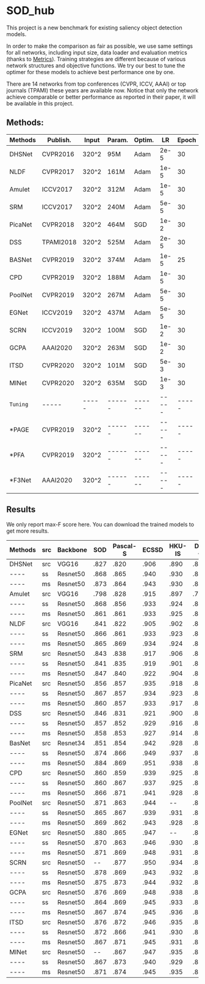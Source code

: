 # SOD_hub

This project is a new benchmark for existing saliency object detection models. 

In order to make the comparison as fair as possible, we use same settings for all networks, including input size, data loader and evaluation metrics (thanks to [Metrics](https://github.com/lartpang/Py-SOD-VOS-EvalToolkit)). Training strategies are different because of various network structures and objective functions. We try our best to tune the optimer for these models to achieve best performance one by one. 

There are 14 networks from top conferences (CVPR, ICCV, AAAI) or top journals (TPAMI) these years are available now. Notice that only the network achieve comparable or better performance as reported in their paper, it will be available in this project. 

## Methods:

 Methods | Publish. | Input | Param. | Optim. | LR    | Epoch | Time  | Paper | Src Code
 ----    | -----    | ----- | ------ | ------ | ----- | ----- | ----- | ----- | ------
 DHSNet  | CVPR2016 | 320^2 | 95M    | Adam   | 2e-5  | 30    | ----- | [openaccess](https://openaccess.thecvf.com/content_cvpr_2016/papers/Liu_DHSNet_Deep_Hierarchical_CVPR_2016_paper.pdf) | [Pytorch](https://github.com/xsxszab/DHSNet-Pytorch)  
 NLDF    | CVPR2017 | 320^2 | 161M   | Adam   | 1e-5  | 30    | ----- | [openaccess](https://openaccess.thecvf.com/content_cvpr_2017/papers/Luo_Non-Local_Deep_Features_CVPR_2017_paper.pdf) | [Pytorch](https://github.com/AceCoooool/NLDF-pytorch)/[TF](https://github.com/zhimingluo/NLDF) 
 Amulet  | ICCV2017 | 320^2 | 312M   | Adam   | 1e-5  | 30    | ----- | [openaccess](https://openaccess.thecvf.com/content_ICCV_2017/papers/Zhang_Amulet_Aggregating_Multi-Level_ICCV_2017_paper.pdf) | [Pytorch](https://github.com/xsxszab/Amulet-Pytorch)  
 SRM     | ICCV2017 | 320^2 | 240M   | Adam   | 5e-5  | 30    | ----- | [openaccess](https://openaccess.thecvf.com/content_ICCV_2017/papers/Wang_A_Stagewise_Refinement_ICCV_2017_paper.pdf) | [Pytorch](https://github.com/xsxszab/SRM-Pytorch) 
 PicaNet | CVPR2018 | 320^2 | 464M   | SGD    | 1e-2  | 30    | ----- | [openaccess](https://openaccess.thecvf.com/content_cvpr_2018/papers/Liu_PiCANet_Learning_Pixel-Wise_CVPR_2018_paper.pdf) | [Pytorch](https://github.com/Ugness/PiCANet-Implementation)  
 DSS     | TPAMI2018| 320^2 | 525M   | Adam   | 2e-5  | 30    | ----- | [IEEE](https://ieeexplore.ieee.org/document/8315520/)/[ArXiv](https://arxiv.org/abs/1611.04849) | [Pytorch](https://github.com/AceCoooool/DSS-pytorch)  
 BASNet  | CVPR2019 | 320^2 | 374M   | Adam   | 1e-5  | 25    | ----- | [openaccess](https://openaccess.thecvf.com/content_CVPR_2019/papers/Qin_BASNet_Boundary-Aware_Salient_Object_Detection_CVPR_2019_paper.pdf) | [Pytorch](https://github.com/NathanUA/BASNet)  
 CPD     | CVPR2019 | 320^2 | 188M   | Adam   | 1e-5  | 30    | ----- | [openaccess](https://openaccess.thecvf.com/content_CVPR_2019/papers/Wu_Cascaded_Partial_Decoder_for_Fast_and_Accurate_Salient_Object_Detection_CVPR_2019_paper.pdf) | [Pytorch](https://github.com/wuzhe71/CPD)  
 PoolNet | CVPR2019 | 320^2 | 267M   | Adam   | 5e-5  | 30    | ----- | [openaccess](https://openaccess.thecvf.com/content_CVPR_2019/papers/Liu_A_Simple_Pooling-Based_Design_for_Real-Time_Salient_Object_Detection_CVPR_2019_paper.pdf) | [Pytorch](https://github.com/backseason/PoolNet)  
 EGNet   | ICCV2019 | 320^2 | 437M   | Adam   | 5e-5  | 30    | ----- | [openaccess](https://openaccess.thecvf.com/content_ICCV_2019/papers/Zhao_EGNet_Edge_Guidance_Network_for_Salient_Object_Detection_ICCV_2019_paper.pdf) | [Pytorch](https://github.com/JXingZhao/EGNet)  
 SCRN    | ICCV2019 | 320^2 | 100M   | SGD    | 1e-2  | 30    | ----- | [openaccess](https://openaccess.thecvf.com/content_ICCV_2019/papers/Wu_Stacked_Cross_Refinement_Network_for_Edge-Aware_Salient_Object_Detection_ICCV_2019_paper.pdf) | [Pytorch](https://github.com/wuzhe71/SCRN)  
 GCPA    | AAAI2020 | 320^2 | 263M   | SGD    | 1e-2  | 30    | ----- | [aaai.org](https://aaai.org/ojs/index.php/AAAI/article/view/6633) | [Pytorch](https://github.com/JosephChenHub/GCPANet)  
 ITSD    | CVPR2020 | 320^2 | 101M   | SGD    | 5e-3  | 30    | ----- | [openaccess](https://openaccess.thecvf.com/content_CVPR_2020/papers/Zhou_Interactive_Two-Stream_Decoder_for_Accurate_and_Fast_Saliency_Detection_CVPR_2020_paper.pdf) | [Pytorch](https://github.com/moothes/ITSD-pytorch)  
 MINet   | CVPR2020 | 320^2 | 635M   | SGD    | 1e-3  | 30    | ----- | [openaccess](https://openaccess.thecvf.com/content_CVPR_2020/papers/Pang_Multi-Scale_Interactive_Network_for_Salient_Object_Detection_CVPR_2020_paper.pdf) | [Pytorch](https://github.com/lartpang/MINet)  
 `Tuning`  | -----    | ----- | ------ | ------ | ----- | ----- | ----- | ----- | -----
 *PAGE    | CVPR2019 | 320^2 | ------ | ------ | ----- | ----- | ----- | [openaccess](https://openaccess.thecvf.com/content_CVPR_2019/papers/Wang_Salient_Object_Detection_With_Pyramid_Attention_and_Salient_Edges_CVPR_2019_paper.pdf) | [Pytorch](https://github.com/wenguanwang/PAGE-Net)  
 *PFA     | CVPR2019 | 320^2 | ------ | ------ | ----- | ----- | ----- | [openaccess](https://openaccess.thecvf.com/content_CVPR_2019/papers/Zhao_Pyramid_Feature_Attention_Network_for_Saliency_Detection_CVPR_2019_paper.pdf) | [Pytorch](https://github.com/dizaiyoufang/pytorch_PFAN)  
 *F3Net   | AAAI2020 | 320^2 | ------ | ------ | ----- | ----- | ----- | [aaai.org](https://aaai.org/ojs/index.php/AAAI/article/view/6916) | [Pytorch](https://github.com/weijun88/F3Net)  
 
 ## Results
 
 We only report max-F score here. You can download the trained models to get more results.
 
Methods | src | Backbone  | SOD   | Pascal-S | ECSSD | HKU-IS | DUTS-TE | DUT-OMRON | Model
 ----   | --- | -----     | ----- | -------- | ----- | -----  | -----   | -----     | -----
DHSNet  | src | VGG16     | .827  | .820     | .906  | .890   | .808    | ------    | [maps]
----    | ss  | Resnet50  | .868  | .865     | .940  | .930   | .870    | .796      | [weight]
----    | ms  | Resnet50  | .873  | .864     | .943  | .930   | .880    | .807      | [weight]
Amulet  | src | VGG16     | .798  | .828     | .915  | .897   | .778    | .743      | [maps]
----    | ss  | Resnet50  | .868  | .856     | .933  | .924   | .860    | .781      | [weight]
----    | ms  | Resnet50  | .861  | .861     | .933  | .925   | .867    | .788      | [weight]
NLDF    | src | VGG16     | .841  | .822     | .905  | .902   | .813    | .753      | [maps]
----    | ss  | Resnet50  | .866  | .861     | .933  | .923   | .867    | .792      | [weight]
----    | ms  | Resnet50  | .865  | .869     | .934  | .924   | .873    | .795      | [weight]
SRM     | src | Resnet50  | .843  | .838     | .917  | .906   | .826    | .769      | [maps]
----    | ss  | Resnet50  | .841  | .835     | .919  | .901   | .824    | .763      | [weight]
----    | ms  | Resnet50  | .847  | .840     | .922  | .904   | .832    | .773      | [weight]
PicaNet | src | Resnet50  | .856  | .857     | .935  | .918   | .860    | .803      | [maps]
----    | ss  | Resnet50  | .867  | .857     | .934  | .923   | .869    | .797      | [weight]
----    | ms  | Resnet50  | .860  | .857     | .933  | .917   | .867    | .800      | [weight]
DSS     | src | Resnet50  | .846  | .831     | .921  | .900   | .826    | .769      | [maps]
----    | ss  | Resnet50  | .857  | .852     | .929  | .916   | .855    | .784      | [weight]
----    | ms  | Resnet50  | .858  | .853     | .927  | .914   | .858    | .785      | [weight]
BasNet  | src | Resnet34  | .851  | .854     | .942  | .928   | .859    | .805      | [maps]
----    | ss  | Resnet50  | .874  | .866     | .949  | .937   | .889    | .818      | [weight]
----    | ms  | Resnet50  | .884  | .869     | .951  | .938   | .894    | .821      | [weight]
CPD     | src | Resnet50  | .860  | .859     | .939  | .925   | .865    | .797      | [maps]
----    | ss  | Resnet50  | .860  | .867     | .937  | .925   | .871    | .798      | [weight]
----    | ms  | Resnet50  | .866  | .871     | .941  | .928   | .876    | .809      | [weight]
PoolNet | src | Resnet50  | .871  | .863     | .944  | --     | .880    | .808      | [maps]
----    | ss  | Resnet50  | .865  | .867     | .939  | .931   | .877    | .794      | [weight]
----    | ms  | Resnet50  | .869  | .862     | .943  | .928   | .877    | .806      | [weight]
EGNet   | src | Resnet50  | .880  | .865     | .947  | --     | .889    | .815      | [maps]
----    | ss  | Resnet50  | .870  | .863     | .946  | .930   | .879    | .811      | [weight]
----    | ms  | Resnet50  | .871  | .869     | .948  | .931   | .887    | .817      | [weight]
SCRN    | src | Resnet50  | --    | .877     | .950  | .934   | .888    | .811      | [maps]
----    | ss  | Resnet50  | .878  | .869     | .943  | .932   | .881    | .807      | [weight]
----    | ms  | Resnet50  | .875  | .873     | .944  | .932   | .886    | .812      | [weight]
GCPA    | src | Resnet50  | .876  | .869     | .948  | .938   | .888    | .812      | [maps]
----    | ss  | Resnet50  | .864  | .869     | .945  | .933   | .886    | .801      | [weight]
----    | ms  | Resnet50  | .867  | .874     | .945  | .936   | .892    | .812      | [weight]
ITSD    | src | Resnet50  | .876  | .872     | .946  | .935   | .885    | .821      | [maps]
----    | ss  | Resnet50  | .872  | .866     | .941  | .930   | .879    | .809      | [weight]
----    | ms  | Resnet50  | .867  | .871     | .945  | .931   | .885    | .817      | [weight]
MINet   | src | Resnet50  | --    | .867     | .947  | .935   | .884    | .810      | [maps]
----    | ss  | Resnet50  | .867  | .873     | .940  | .929   | .881    | .802      | [weight]
----    | ms  | Resnet50  | .871  | .874     | .945  | .935   | .890    | .819      | [weight]

